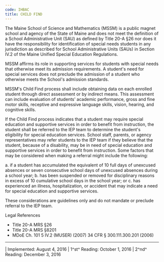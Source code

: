 ```yaml
---
code: IHBAC
title: CHILD FIND
---
```


The Maine School of Science and Mathematics (MSSM) is a public magnet
school and agency of the State of Maine and does not meet the definition
of a School Administrative Unit (SAU) as defined by Title 20-A §26 nor
does it have the responsibility for identification of special needs
students in any jurisdiction as described for School Administrative
Units (SAUs) in Section IV.2 of the Maine Unified Special Education
Regulations.

MSSM affirms its role in supporting services for students with special
needs that otherwise meet its admission requirements. A student's need
for special services does not preclude the admission of a student who
otherwise meets the School's admission standards.

MSSM's Child Find process shall include obtaining data on each enrolled
student through direct assessment or by indirect means. This assessment
can include evaluation of students' academic performance, gross and fine
motor skills, receptive and expressive language skills, vision, hearing,
and cognitive skills.

If the Child Find process indicates that a student may require special
education and supportive services in order to benefit from instruction,
the student shall be referred to the IEP team to determine the student's
eligibility for special education services. School staff, parents, or
agency representatives may refer students to the IEP team if they
believe that the student, because of a disability, may be in need of
special education and supportive services in order to benefit from
instruction. Some factors that may be considered when making a referral
might include the following:

a.  if a student has accumulated the equivalent of 10 full days of
    unexcused absences or seven consecutive school days of unexcused
    absences during a school year;
b.  has been suspended or removed for disciplinary reasons in excess of
    10 cumulative school days in the school year; or
c.  has experienced an illness, hospitalization, or accident that may
    indicate a need for special education and supportive services.

These considerations are guidelines only and do not mandate or preclude
referral to the IEP team.

Legal References

-   Title 20-A MRS §26
-   Title 20-A MRS §8201
-   MDoE Ch. 101 5 IV.2 (MUSER) (2007) 34 CFR § 300.111.300.201 (2006)

------------------------------------------------------------------------

| Implemented: August 4, 2016
| 1^st^ Reading: October 1, 2016
| 2^nd^ Reading: December 3, 2016
